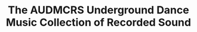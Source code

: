 ---
ee_id: '2217'
site: '1'
type: '2'
url: 2011-156-audmcrs-installation
title: The AUDMCRS Underground Dance Music Collection of Recorded Sound
year: '2012'
display_year: '2011'
medium: '800+ trance records, MARC formatted database. '
dims: Variable
pitch: "​Professionally archived collection of trance records."
ps: ​This is a collection of about 900 or so trance records I acquired from <a href="http://en.wikipedia.org/wiki/Joshua_Topolsky"
  target="_blank">a retired trance DJ</a> in 2011. The records were professionally
  cataloged and archived over the course of a year. Each record was bar coded, and
  these bar codes provided the inventory numbers tying them into a MARC standard database,
  as well as a hi-resolution database images of each record. This “collection” is
  toured. ps - I made a website for it as well.
live_url: http://audmcrs.coryarcangel.com/
related: |-
  [2228] [2012-065-audmcrs-essay] 2012-065 AUDMCRS Essay
  [2242] [2013-063-audmcrs-website] 2013-063 AUDMCRS website
youtube: ''
related_code: ''
imgs: carnegie-pittsburgh-2012-09-install-14-database-TL.jpg,AUDMCRS-2011-156-detail-Heart-02-database-SM.jpg,AUDMCRS-2011-156-detail-Heart-01-database-SM.jpg,AUDMCRS-2011-156-binders-database-ih.jpg,AUDMCRS-2011-156-detail-Heart-03-database-SM.jpg,AUDMCRS-2011-156-detail-Heart-05-database-SM.jpg,AUDMCRS-2011-156-detail-Heart-04-database-SM.jpg,AUDMCRS-2011-156-install-Carnegie-02-database-TL.jpg,AUDMCRS-2011-156-install-DHC-01-database-RMT.jpg,AUDMCRS-2011-156-install-Carnegie-01-database-TL.jpg,AUDMCRS-2011-156-install-DHC-02-database-RMT.jpg,AUDMCRS-2011-156-install-Heart-01-database-SM.jpg,AUDMCRS-2011-156-install-Heart-02-database-SM.jpg,AUDMCRS-2011-156-install-ropac-01-database.jpg,AUDMCRS-2011-156-install-ropac-02-database.jpg,AUDMCRS-2011-156-install-ropac-03-database.jpg,AUDMCRS-2011-156-install-ropac-04-database.jpg
subheading: "(Installation)"
download: ''
add_credit: ''
commission: ''
layout: things-i-made
---